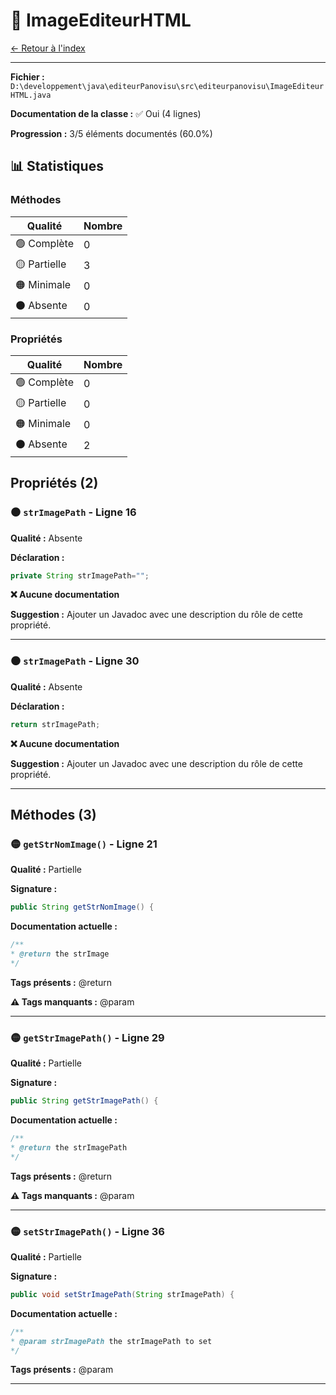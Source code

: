 # 🔶 ImageEditeurHTML

[← Retour à l'index](../ETAT_DOCUMENTATION.md)

---

**Fichier :** `D:\developpement\java\editeurPanovisu\src\editeurpanovisu\ImageEditeurHTML.java`

**Documentation de la classe :** ✅ Oui (4 lignes)

**Progression :** 3/5 éléments documentés (60.0%)

## 📊 Statistiques

### Méthodes

| Qualité | Nombre |
|---------|--------|
| 🟢 Complète | 0 |
| 🟡 Partielle | 3 |
| 🟠 Minimale | 0 |
| ⚫ Absente | 0 |

### Propriétés

| Qualité | Nombre |
|---------|--------|
| 🟢 Complète | 0 |
| 🟡 Partielle | 0 |
| 🟠 Minimale | 0 |
| ⚫ Absente | 2 |

## Propriétés (2)

### ⚫ `strImagePath` - Ligne 16

**Qualité :** Absente

**Déclaration :**
```java
private String strImagePath="";
```

**❌ Aucune documentation**

**Suggestion :** Ajouter un Javadoc avec une description du rôle de cette propriété.

---

### ⚫ `strImagePath` - Ligne 30

**Qualité :** Absente

**Déclaration :**
```java
return strImagePath;
```

**❌ Aucune documentation**

**Suggestion :** Ajouter un Javadoc avec une description du rôle de cette propriété.

---

## Méthodes (3)

### 🟡 `getStrNomImage()` - Ligne 21

**Qualité :** Partielle

**Signature :**
```java
public String getStrNomImage() {
```

**Documentation actuelle :**
```java
/**
* @return the strImage
*/
```

**Tags présents :** @return

**⚠️ Tags manquants :** @param

---

### 🟡 `getStrImagePath()` - Ligne 29

**Qualité :** Partielle

**Signature :**
```java
public String getStrImagePath() {
```

**Documentation actuelle :**
```java
/**
* @return the strImagePath
*/
```

**Tags présents :** @return

**⚠️ Tags manquants :** @param

---

### 🟡 `setStrImagePath()` - Ligne 36

**Qualité :** Partielle

**Signature :**
```java
public void setStrImagePath(String strImagePath) {
```

**Documentation actuelle :**
```java
/**
* @param strImagePath the strImagePath to set
*/
```

**Tags présents :** @param

---

